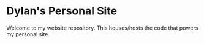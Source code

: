 # Dylan's Personal Site

Welcome to my website repository. This houses/hosts the code that powers my personal site.
